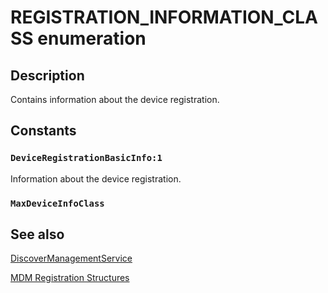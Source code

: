 # REGISTRATION_INFORMATION_CLASS enumeration

## Description

Contains information about the device registration.

## Constants

### `DeviceRegistrationBasicInfo:1`

Information about the device registration.

### `MaxDeviceInfoClass`

## See also

[DiscoverManagementService](https://learn.microsoft.com/windows/desktop/api/mdmregistration/nf-mdmregistration-discovermanagementservice)

[MDM Registration Structures](https://learn.microsoft.com/windows/desktop/MDMReg/mdm-registration-structures)